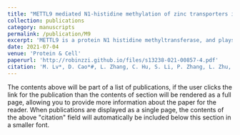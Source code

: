```yaml
---
title: "METTL9 mediated N1-histidine methylation of zinc transporters is required for tumor growth"
collection: publications
category: manuscripts
permalink: /publication/M9
excerpt: 'METTL9 is a protein N1 histidine methyltransferase, and plays a regulatory role in tumorigenesis through its mediated methylation activities.'
date: 2021-07-04
venue: 'Protein & Cell'
paperurl: 'http://robinzzi.github.io/files/s13238-021-00857-4.pdf'
citation: 'M. Lv*, D. Cao*#, L. Zhang, C. Hu, S. Li, P. Zhang, L. Zhu, X. Yi, C. Li, A. Yang, Z. Yang, Y. Zhu, K. Zhang, Pan, W#. (2021). &quot;METTL9 mediated N1-histidine methylation of zinc transporters is required for tumor growth &quot; <i>Protein & Cell.</i>.'
---
```


The contents above will be part of a list of publications, if the user clicks the link for the publication than the contents of section will be rendered as a full page, allowing you to provide more information about the paper for the reader. When publications are displayed as a single page, the contents of the above "citation" field will automatically be included below this section in a smaller font.
